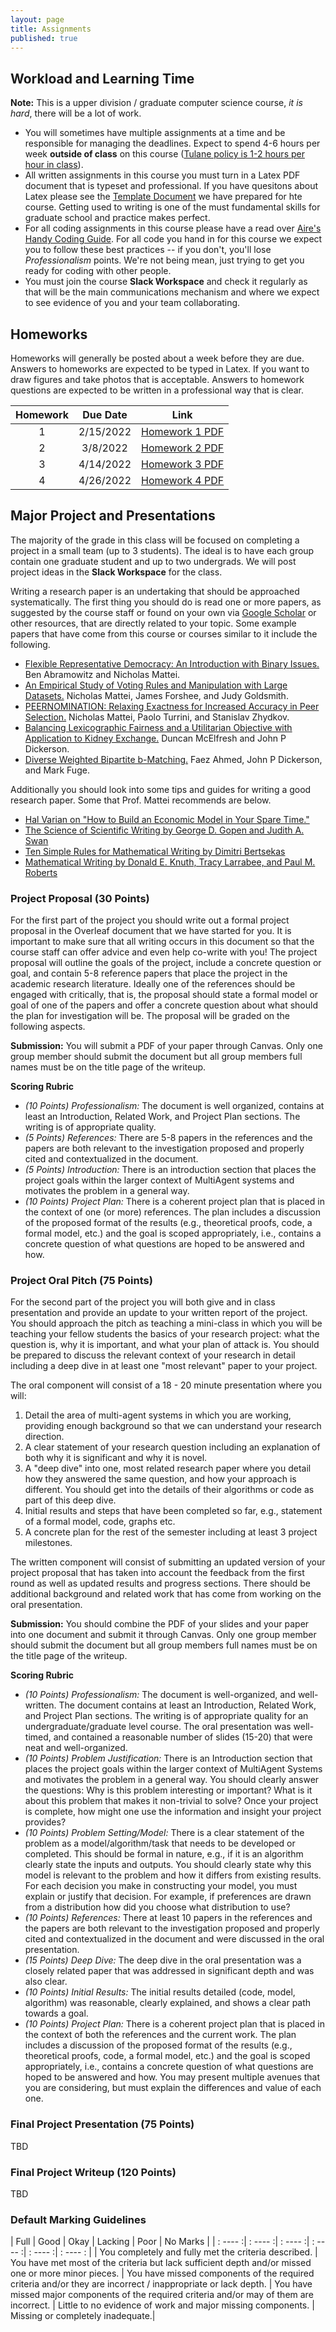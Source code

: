 ```yaml
---
layout: page
title: Assignments
published: true
---
```


## Workload and Learning Time

**Note:** This is a upper division / graduate computer science course, *it is hard*, there will be a lot of work.  

* You will sometimes have multiple assignments at a time and be responsible for managing the deadlines.  Expect to spend 4-6 hours per week **outside of class** on this course ([Tulane policy is 1-2 hours per hour in class](https://catalog.tulane.edu/)).
* All written assignments in this course you must turn in a Latex PDF document that is typeset and professional. If you have quesitons about Latex please see the [Template Document](https://www.overleaf.com/read/ccwvxmcmcjtn) we have prepared for hte course. Getting used to writing is one of the must fundamental skills for graduate school and practice makes perfect.
* For all coding assignments in this course please have a read over [Aire's Handy Coding Guide](./_projects/codingguide.md). For all code you hand in for this course we expect you to follow these best practices -- if you don't, you'll lose *Professionalism* points.  We're not being mean, just trying to get you ready for coding with other people.
* You must join the course **Slack Workspace** and check it regularly as that will be the main communications mechanism and where we expect to see evidence of you and your team collaborating.

## Homeworks

Homeworks will generally be posted about a week before they are due. Answers to homeworks are expected to be typed in Latex. If you want to draw figures and take photos that is acceptable. Answers to homework questions are expected to be written in a professional way that is clear.

| Homework | Due Date | Link |
|:-------:|:--------:|:----:|
| 1 | 2/15/2022 | [Homework 1 PDF](https://drive.google.com/drive/u/1/folders/1IPYfg8xKqwwMJMBSB3TMIICOB9mzCz9m)
| 2 | 3/8/2022 | [Homework 2 PDF](https://drive.google.com/drive/u/1/folders/1IPYfg8xKqwwMJMBSB3TMIICOB9mzCz9m)
| 3 | 4/14/2022 | [Homework 3 PDF](https://drive.google.com/drive/u/1/folders/1IPYfg8xKqwwMJMBSB3TMIICOB9mzCz9m)
| 4 | 4/26/2022 | [Homework 4 PDF](https://drive.google.com/drive/u/1/folders/1IPYfg8xKqwwMJMBSB3TMIICOB9mzCz9m)

## Major Project and Presentations

The majority of the grade in this class will be focused on completing a project in a small team (up to 3 students). The ideal is to have each group contain one graduate student and up to two undergrads. We will post project ideas in the **Slack Workspace** for the class.

Writing a research paper is an undertaking that should be approached systematically. The first thing you should do is read one or more papers, as suggested by the course staff or found on your own via [Google Scholar](https://scholar.google.com/) or other resources, that are directly related to your topic. Some example papers that have come from this course or courses similar to it include the following.

* [Flexible Representative Democracy: An Introduction with Binary Issues.](https://arxiv.org/abs/1811.02921) Ben Abramowitz and Nicholas Mattei.
* [An Empirical Study of Voting Rules and Manipulation with Large Datasets.](http://www.cs.engr.uky.edu/~goldsmit/papers/analysis-comsoc.pdf) Nicholas Mattei, James Forshee, and Judy Goldsmith.
* [PEERNOMINATION: Relaxing Exactness for Increased Accuracy in Peer Selection.](https://arxiv.org/abs/2004.14939) Nicholas Mattei, Paolo Turrini, and Stanislav Zhydkov.
* [Balancing Lexicographic Fairness and a Utilitarian Objective with Application to Kidney Exchange.](https://arxiv.org/abs/1702.08286) Duncan McElfresh and John P Dickerson.
* [Diverse Weighted Bipartite b-Matching.](https://arxiv.org/abs/1702.07134) Faez Ahmed, John P Dickerson, and Mark Fuge.

Additionally you should look into some tips and guides for writing a good research paper. Some that Prof. Mattei recommends are below.

* [Hal Varian on "How to Build an Economic Model in Your Spare Time."](https://people.ischool.berkeley.edu/~hal/Papers/how.pdf)
* [The Science of Scientific Writing by George D. Gopen and Judith A. Swan](https://cseweb.ucsd.edu/~swanson/papers/science-of-writing.pdf)
* [Ten Simple Rules for Mathematical Writing by Dimitri Bertsekas](http://www.mit.edu/~dimitrib/Ten_Rules.pdf)
* [Mathematical Writing by Donald E. Knuth, Tracy Larrabee, and Paul M. Roberts](http://jmlr.csail.mit.edu/reviewing-papers/knuth_mathematical_writing.pdf)

### Project Proposal (30 Points)

For the first part of the project you should write out a formal project proposal in the Overleaf document that we have started for you. It is important to make sure that all writing occurs in this document so that the course staff can offer advice and even help co-write with you! The project proposal will outline the goals of the project, include a concrete question or goal, and contain 5-8 reference papers that place the project in the academic research literature. Ideally one of the references should be engaged with critically, that is, the proposal should state a formal model or goal of one of the papers and offer a concrete question about what should the plan for investigation will be. The proposal will be graded on the following aspects.

**Submission:** You will submit a PDF of your paper through Canvas. Only one group member should submit the document but all group members full names must be on the title page of the writeup.

**Scoring Rubric**

* *(10 Points) Professionalism:* The document is well organized, contains at least an Introduction, Related Work, and Project Plan sections. The writing is of appropriate quality.
* *(5 Points) References:* There are 5-8 papers in the references and the papers are both relevant to the investigation proposed and properly cited and contextualized in the document.
* *(5 Points) Introduction:* There is an introduction section that places the project goals within the larger context of MultiAgent systems and motivates the problem in a general way.
* *(10 Points) Project Plan:* There is a coherent project plan that is placed in the context of one (or more) references. The plan includes a discussion of the proposed format of the results (e.g., theoretical proofs, code, a formal model, etc.) and the goal is scoped appropriately, i.e., contains a concrete question of what questions are hoped to be answered and how.

### Project Oral Pitch (75 Points)

For the second part of the project you will both give and in class presentation and provide an update to your written report of the project. You should approach the pitch as teaching a mini-class in which you will be teaching your fellow students the basics of your research project: what the question is, why it is important, and what your plan of attack is. You should be prepared to discuss the relevant context of your research in detail including a deep dive in at least one "most relevant" paper to your project.

The oral component will consist of a 18 - 20 minute presentation where you will:

1. Detail the area of multi-agent systems in which you are working, providing enough background so that we can understand your research direction.
2. A clear statement of your research question including an explanation of both why it is significant and why it is novel.
3. A "deep dive" into one, most related research paper where you detail how they answered the same question, and how your approach is different. You should get into the details of their algorithms or code as part of this deep dive.
4. Initial results and steps that have been completed so far, e.g., statement of a formal model, code, graphs etc.
5. A concrete plan for the rest of the semester including at least 3 project milestones.

The written component will consist of submitting an updated version of your project proposal that has taken into account the feedback from the first round as well as updated results and progress sections. There should be additional background and related work that has come from working on the oral presentation.

**Submission:** You should combine the PDF of your slides and your paper into one document and submit it through Canvas. Only one group member should submit the document but all group members full names must be on the title page of the writeup.

**Scoring Rubric**

* *(10 Points) Professionalism:* The document is well-organized, and well-written. The document contains at least an Introduction, Related Work, and Project Plan sections. The writing is of appropriate quality for an undergraduate/graduate level course. The oral presentation was well-timed, and contained a reasonable number of slides (15-20) that were neat and well-organized.
* *(10 Points) Problem Justification:* There is an Introduction section that places the project goals within the larger context of MultiAgent Systems and motivates the problem in a general way. You should clearly answer the questions: Why is this problem interesting or important? What is it about this problem that makes it non-trivial to solve? Once your project is complete, how might one use the information and insight your project provides?
* *(10 Points) Problem Setting/Model:* There is a clear statement of the problem as a model/algorithm/task that needs to be developed or completed. This should be formal in nature, e.g., if it is an algorithm clearly state the inputs and outputs. You should clearly state why this model is relevant to the problem and how it differs from existing results. For each decision you make in constructing your model, you must explain or justify that decision. For example, if preferences are drawn from a distribution how did you choose what distribution to use?
* *(10 Points) References:* There at least 10 papers in the references and the papers are both relevant to the investigation proposed and properly cited and contextualized in the document and were discussed in the oral presentation.
* *(15 Points) Deep Dive:* The deep dive in the oral presentation was a closely related paper that was addressed in significant depth and was also clear.
* *(10 Points) Initial Results:* The initial results detailed (code, model, algorithm) was reasonable, clearly explained, and shows a clear path towards a goal.
* *(10 Points) Project Plan:* There is a coherent project plan that is placed in the context of both the references and the current work. The plan includes a discussion of the proposed format of the results (e.g., theoretical proofs, code, a formal model, etc.) and the goal is scoped appropriately, i.e., contains a concrete question of what questions are hoped to be answered and how. You may present multiple avenues that you are considering, but must explain the differences and value of each one.

### Final Project Presentation (75 Points)

TBD

### Final Project Writeup (120 Points)

TBD

### Default Marking Guidelines

| Full    |    Good |  Okay |   Lacking   |   Poor  | No Marks |
| : ---- :| : ---- :| : ---- :| : ---- :| : ---- :| : ---- : |
| You completely and fully met the criteria described. | You have met most of the criteria but lack sufficient depth and/or missed one or more minor pieces. | You have missed components of the required criteria and/or they are incorrect / inappropriate or lack depth. | You have missed major components of the required criteria and/or may of them are incorrect. | Little to no evidence of work and major missing components. | Missing or completely inadequate.|
